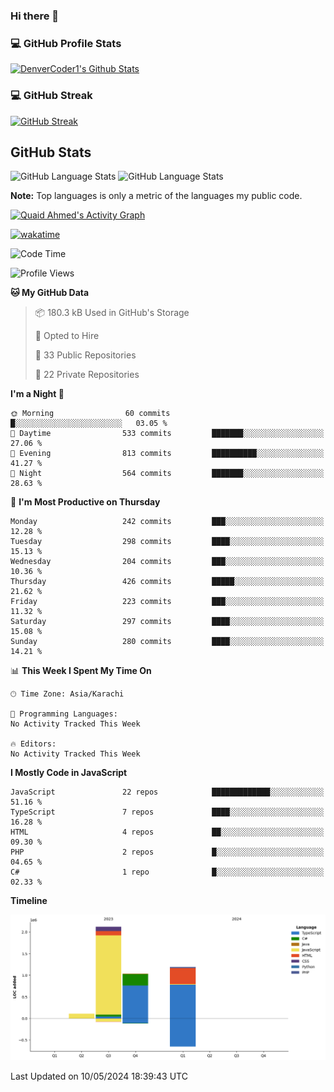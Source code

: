 ### Hi there 👋

<!--
**Quaid5050/Quaid5050** is a ✨ _special_ ✨ repository because its `README.md` (this file) appears on your GitHub profile.

Here are some ideas to get you started:

- 🔭 I’m currently working on ...
- 🌱 I’m currently learning ...
- 👯 I’m looking to collaborate on ...
- 🤔 I’m looking for help with ...
- 💬 Ask me about ...
- 📫 How to reach me: ...
- 😄 Pronouns: ...
- ⚡ Fun fact: ...
-->


<h3>💻 GitHub Profile Stats</h3>

  <!-- https://github.com/quaid5050/github-readme-stats -->

  <a href="https://github.com/quaid5050/github-readme-stats"><img alt="DenverCoder1's Github Stats" src="https://denvercoder1-github-readme-stats.vercel.app/api/?username=Quaid5050&show_icons=true&include_all_commits=true&count_private=true&theme=react&hide_border=true&bg_color=1F222E&title_color=F85D7F&icon_color=F8D866" height="192px"/></a>

<h3>💻 GitHub Streak </h3>

[![GitHub Streak](https://streak-stats.demolab.com/?user=Quaid5050&theme=dark)](https://git.io/streak-stats)


## GitHub Stats
![GitHub Language Stats](https://api.githubtrends.io/user/svg/Quaid5050/repos?time_range=one_year&include_private=True&group=other&loc_metric=changed&theme=dark)
![GitHub Language Stats](https://api.githubtrends.io/user/svg/Quaid5050/langs?time_range=one_year&include_private=True&loc_metric=changed&theme=dark)



  <b>Note:</b> Top languages is only a metric of the languages my public code.
  
  <!-- https://github.com/ashutosh00710/github-readme-activity-graph -->

  <a href="https://github.com/ashutosh00710/github-readme-activity-graph"><img alt="Quaid Ahmed's Activity Graph" src="https://github-readme-activity-graph.vercel.app/graph/?username=Quaid5050&bg_color=1F222E&color=F8D866&line=F85D7F&point=FFFFFF&hide_border=true" /></a>

[![wakatime](https://wakatime.com/badge/user/018dd26f-4503-4546-a6bc-5b5e5947c74e/project/018dd279-ff19-4614-88a7-b426dbd12b3f.svg)](https://wakatime.com/badge/user/018dd26f-4503-4546-a6bc-5b5e5947c74e/project/018dd279-ff19-4614-88a7-b426dbd12b3f) 
<!--START_SECTION:waka-->
![Code Time](http://img.shields.io/badge/Code%20Time-139%20hrs%2044%20mins-blue)

![Profile Views](http://img.shields.io/badge/Profile%20Views-0-blue)

**🐱 My GitHub Data** 

> 📦 180.3 kB Used in GitHub's Storage 
 > 
> 💼 Opted to Hire
 > 
> 📜 33 Public Repositories 
 > 
> 🔑 22 Private Repositories 
 > 
**I'm a Night 🦉** 

```text
🌞 Morning                60 commits          █░░░░░░░░░░░░░░░░░░░░░░░░   03.05 % 
🌆 Daytime                533 commits         ███████░░░░░░░░░░░░░░░░░░   27.06 % 
🌃 Evening                813 commits         ██████████░░░░░░░░░░░░░░░   41.27 % 
🌙 Night                  564 commits         ███████░░░░░░░░░░░░░░░░░░   28.63 % 
```
📅 **I'm Most Productive on Thursday** 

```text
Monday                   242 commits         ███░░░░░░░░░░░░░░░░░░░░░░   12.28 % 
Tuesday                  298 commits         ████░░░░░░░░░░░░░░░░░░░░░   15.13 % 
Wednesday                204 commits         ███░░░░░░░░░░░░░░░░░░░░░░   10.36 % 
Thursday                 426 commits         █████░░░░░░░░░░░░░░░░░░░░   21.62 % 
Friday                   223 commits         ███░░░░░░░░░░░░░░░░░░░░░░   11.32 % 
Saturday                 297 commits         ████░░░░░░░░░░░░░░░░░░░░░   15.08 % 
Sunday                   280 commits         ████░░░░░░░░░░░░░░░░░░░░░   14.21 % 
```


📊 **This Week I Spent My Time On** 

```text
🕑︎ Time Zone: Asia/Karachi

💬 Programming Languages: 
No Activity Tracked This Week

🔥 Editors: 
No Activity Tracked This Week
```

**I Mostly Code in JavaScript** 

```text
JavaScript               22 repos            █████████████░░░░░░░░░░░░   51.16 % 
TypeScript               7 repos             ████░░░░░░░░░░░░░░░░░░░░░   16.28 % 
HTML                     4 repos             ██░░░░░░░░░░░░░░░░░░░░░░░   09.30 % 
PHP                      2 repos             █░░░░░░░░░░░░░░░░░░░░░░░░   04.65 % 
C#                       1 repo              █░░░░░░░░░░░░░░░░░░░░░░░░   02.33 % 
```



**Timeline**

![Lines of Code chart](https://raw.githubusercontent.com/Quaid5050/Quaid5050/main/assets/bar_graph.png)


 Last Updated on 10/05/2024 18:39:43 UTC
<!--END_SECTION:waka-->
